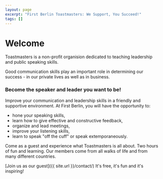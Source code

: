 ```yaml
---
layout: page
excerpt: "First Berlin Toastmasters: We Support, You Succeed!"
tags: []
---
```


# Welcome

Toastmasters is a non-profit organision dedicated to teaching leadership and public speaking skills.

Good communication skills play an important role in determining our success - in our private lives as well as in business.

### Become the speaker and leader you want to be!

Improve your communication and leadership skills in a friendly and supportive environment.
At First Berlin, you will have the opportunity to:

* hone your speaking skills,
* learn how to give effective and constructive feedback,
* organize and lead meetings,
* improve your listening skills,
* learn to speak "off the cuff" or speak extemporaneously.


Come as a guest and experience what Toastmasters is all about. Two hours of fun and learning.
Our members come from all walks of life and from many different countries.

[Join us as our guest]({{ site.url }}/contact/) It's free, it's fun and it's inspiring!


